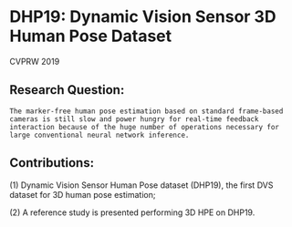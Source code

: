 # DHP19: Dynamic Vision Sensor 3D Human Pose Dataset

CVPRW 2019
    
## Research Question:
	The marker-free human pose estimation based on standard frame-based cameras is still slow and power hungry for real-time feedback interaction because of the huge number of operations necessary for large conventional neural network inference.
	
## Contributions:
(1) Dynamic Vision Sensor Human Pose dataset (DHP19), the first DVS dataset for 3D human pose estimation;

(2) A reference study is presented performing 3D HPE on DHP19.

